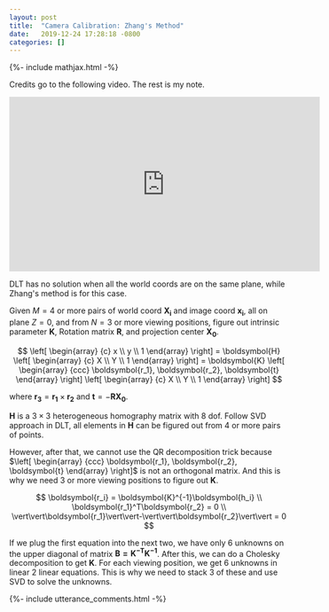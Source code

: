 ```yaml
---
layout: post
title:  "Camera Calibration: Zhang's Method"
date:   2019-12-24 17:28:18 -0800
categories: []
---
```


{%- include mathjax.html -%}

Credits go to the following video. The rest is my note.
<iframe width="560" height="315" src="https://www.youtube.com/embed/Ou9Uj75DJX0" frameborder="0" allow="accelerometer; autoplay; encrypted-media; gyroscope; picture-in-picture" allowfullscreen></iframe>

DLT has no solution when all the world coords are on the same plane, while Zhang's method is for this case.

Given $M = 4$ or more pairs of world coord $\boldsymbol{X_i}$ and image coord $\boldsymbol{x_i}$, all on plane $Z = 0$, and from $N = 3$ or more viewing positions, figure out intrinsic parameter $\boldsymbol{K}$, Rotation matrix $\boldsymbol{R}$, and projection center $\boldsymbol{X_0}$.

$$
\left[ \begin{array} {c} x \\ y \\ 1 \end{array} \right] =
\boldsymbol{H}
\left[ \begin{array} {c} X \\ Y \\ 1 \end{array} \right] =
\boldsymbol{K}
\left[ \begin{array} {ccc} \boldsymbol{r_1},  \boldsymbol{r_2},  \boldsymbol{t} \end{array} \right]
\left[ \begin{array} {c} X \\ Y \\ 1 \end{array} \right]
$$

where $\boldsymbol{r_3}=\boldsymbol{r_1} \times \boldsymbol{r_2}$ and $\boldsymbol{t}=-\boldsymbol{RX_0}$.

$\boldsymbol{H}$ is a $3 \times 3$ heterogeneous homography matrix with 8 dof. Follow SVD approach in DLT, all elements in $\boldsymbol{H}$ can be figured out from 4 or more pairs of points.

However, after that, we cannot use the QR decomposition trick because $\left[ \begin{array} {ccc} \boldsymbol{r_1},  \boldsymbol{r_2},  \boldsymbol{t} \end{array} \right]$ is not an orthogonal matrix. And this is why we need 3 or more viewing positions to figure out $\boldsymbol{K}$.

$$
\boldsymbol{r_i} = \boldsymbol{K}^{-1}\boldsymbol{h_i} \\
\boldsymbol{r_1}^T\boldsymbol{r_2} = 0 \\
\vert\vert\boldsymbol{r_1}\vert\vert-\vert\vert\boldsymbol{r_2}\vert\vert = 0
$$

If we plug the first equation into the next two, we have only 6 unknowns on the upper diagonal of matrix $\boldsymbol{B=K^{-T}K^{-1}}$. After this, we can do a Cholesky decomposition to get $\boldsymbol{K}$. For each viewing position, we get 6 unknowns in linear 2 linear equations. This is why we need to stack 3 of these and use SVD to solve the unknowns.

{%- include utterance_comments.html -%}
